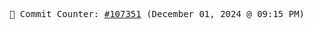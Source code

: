 <p align="center">
    <samp>
        📮 Commit Counter: <a href="https://github.com/Javascript-void0/Javascript-void0/commits/main">#107351</a> (December 01, 2024 @ 09:15 PM)
    </samp>
</p>